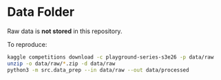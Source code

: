 # Data Folder

Raw data is **not stored** in this repository.

To reproduce:
```bash
kaggle competitions download -c playground-series-s3e26 -p data/raw
unzip -o data/raw/*.zip -d data/raw
python3 -m src.data_prep --in data/raw --out data/processed
